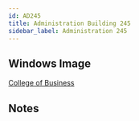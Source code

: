```yaml
---
id: AD245
title: Administration Building 245
sidebar_label: Administration 245
---
```


## Windows Image
[College of Business](image-win-collegeofbusiness.md)

## Notes
